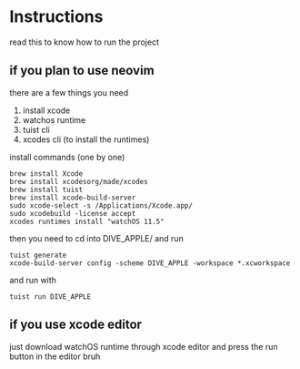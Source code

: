 # Instructions
read this to know how to run the project

## if you plan to use neovim
there are a few things you need

1. install xcode
2. watchos runtime
4. tuist cli
5. xcodes cli (to install the runtimes)

install commands (one by one)
```
brew install Xcode
brew install xcodesorg/made/xcodes
brew install tuist
brew install xcode-build-server
sudo xcode-select -s /Applications/Xcode.app/
sudo xcodebuild -license accept
xcodes runtimes install "watchOS 11.5"
```

then you need to cd into DIVE_APPLE/ and run
```
tuist generate
xcode-build-server config -scheme DIVE_APPLE -workspace *.xcworkspace
```

and run with
```
tuist run DIVE_APPLE
```

## if you use xcode editor
just download watchOS runtime through xcode editor and press the run button in the editor bruh
